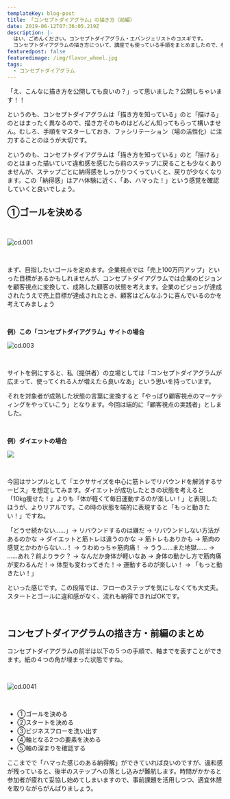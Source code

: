 ```yaml
---
templateKey: blog-post
title: 「コンセプトダイアグラム」の描き方（前編）
date: 2019-06-12T07:36:05.219Z
description: |-
  はい、ごめんください。コンセプトダイアグラム・エバンジェリストのコスギです。
  コンセプトダイアグラムの描き方について、講座でも使っている手順をまとめましたので、参考にしてください。まずはステップへの落とし込み直前までの「前編」です。
featuredpost: false
featuredimage: /img/flavor_wheel.jpg
tags:
  - コンセプトダイアグラム
---
```

「え、こんなに描き方を公開しても良いの？」って思いました？公開しちゃいます！！

というのも、コンセプトダイアグラムは「描き方を知っている」のと「描ける」のとはまったく異なるので、描き方そのものはどんどん知ってもらって構いません。むしろ、手順をマスターしておき、ファシリテーション（場の活性化）に注力することのほうが大切です。

というのも、コンセプトダイアグラムは「描き方を知っている」のと「描ける」のとはまった描いていて違和感を感じたら前のステップに戻ることも少なくありませんが、ステップごとに納得感をしっかりつくっていくと、戻りが少なくなります。この「納得感」はアハ体験に近く、「あ、ハマった！」という感覚を確認していくと良いでしょう。

## ①ゴールを決める

<br>

![cd.001](/img/cd.001-300x169.png)

<br>

まず、目指したいゴールを定めます。企業視点では「売上100万円アップ」といった目標があるかもしれませんが、コンセプトダイアグラムでは企業のビジョンを顧客視点に変換して、成熟した顧客の状態を考えます。企業のビジョンが達成されたうえで売上目標が達成されたとき、顧客はどんなふうに喜んでいるのかを考えてみましょう

<br>

**例）この「コンセプトダイアグラム」サイトの場合**

![cd.003](/img/cd.003-300x169.png)

<br>

サイトを例にすると、私（提供者）の立場としては「コンセプトダイアグラムが広まって、使ってくれる人が増えたら良いなあ」という思いを持っています。

それを対象者が成熟した状態の言葉に変換すると「やっぱり顧客視点のマーケティングをやっていこう」となります。今回は端的に「顧客視点の実践者」としました。

<br>

**例）ダイエットの場合**

![](/img/cd.004-300x169.png)

<br>

今回はサンプルとして「エクササイズを中心に筋トレでリバウンドを解消するサービス」を想定してみます。ダイエットが成功したときの状態を考えると「10kg痩せた！」よりも「体が軽くて毎日運動するのが楽しい！」と表現したほうが、よりリアルです。この時の状態を端的に表現すると「もっと動きたい！」ですね。

「どうせ続かない……」→ リバウンドするのは嫌だ → リバウンドしない方法があるのかな → ダイエットと筋トレは違うのかな → 筋トレもありかも → 筋肉の感覚とかわからない…！ → うわめっちゃ筋肉痛！ → うう……また地獄…… → ……あれ？前よりラク？ → なんだか身体が軽いなあ → 身体の動かし方で筋肉痛が変わるんだ！→ 体型も変わってきた！→ 運動するのが楽しい！ → 「もっと動きたい！」

といった感じです。この段階では、フローのステップを気にしなくても大丈夫。スタートとゴールに違和感がなく、流れも納得できればOKです。

<br>

## **コンセプトダイアグラムの描き方・前編のまとめ**

コンセプトダイアグラムの前半は以下の５つの手順で、軸までを表すことができます。紙の４つの角が埋まった状態ですね。

<br>

![cd.0041](/img/cd.004.png)

<br>

* ①ゴールを決める
* ②スタートを決める
* ③ビジネスフローを洗い出す
* ④軸となる2つの要素を決める
* ⑤軸の深まりを確認する

ここまでで「ハマった感じのある納得解」ができていれば良いのですが、違和感が残っていると、後半のステップへの落とし込みが難航します。時間がかかると参加者が疲れて妥協し始めてしまいますので、事前課題を活用しつつ、適宜休憩を取りながらがんばりましょう。